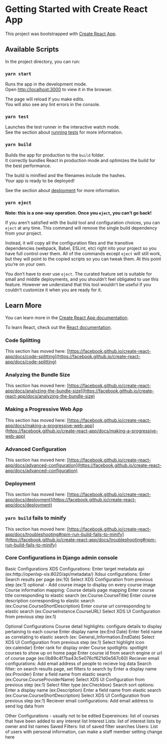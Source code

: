 # Getting Started with Create React App

This project was bootstrapped with [Create React App](https://github.com/facebook/create-react-app).

## Available Scripts

In the project directory, you can run:

### `yarn start`

Runs the app in the development mode.\
Open [http://localhost:3000](http://localhost:3000) to view it in the browser.

The page will reload if you make edits.\
You will also see any lint errors in the console.

### `yarn test`

Launches the test runner in the interactive watch mode.\
See the section about [running tests](https://facebook.github.io/create-react-app/docs/running-tests) for more information.

### `yarn build`

Builds the app for production to the `build` folder.\
It correctly bundles React in production mode and optimizes the build for the best performance.

The build is minified and the filenames include the hashes.\
Your app is ready to be deployed!

See the section about [deployment](https://facebook.github.io/create-react-app/docs/deployment) for more information.

### `yarn eject`

**Note: this is a one-way operation. Once you `eject`, you can’t go back!**

If you aren’t satisfied with the build tool and configuration choices, you can `eject` at any time. This command will remove the single build dependency from your project.

Instead, it will copy all the configuration files and the transitive dependencies (webpack, Babel, ESLint, etc) right into your project so you have full control over them. All of the commands except `eject` will still work, but they will point to the copied scripts so you can tweak them. At this point you’re on your own.

You don’t have to ever use `eject`. The curated feature set is suitable for small and middle deployments, and you shouldn’t feel obligated to use this feature. However we understand that this tool wouldn’t be useful if you couldn’t customize it when you are ready for it.

## Learn More

You can learn more in the [Create React App documentation](https://facebook.github.io/create-react-app/docs/getting-started).

To learn React, check out the [React documentation](https://reactjs.org/).

### Code Splitting

This section has moved here: [https://facebook.github.io/create-react-app/docs/code-splitting](https://facebook.github.io/create-react-app/docs/code-splitting)

### Analyzing the Bundle Size

This section has moved here: [https://facebook.github.io/create-react-app/docs/analyzing-the-bundle-size](https://facebook.github.io/create-react-app/docs/analyzing-the-bundle-size)

### Making a Progressive Web App

This section has moved here: [https://facebook.github.io/create-react-app/docs/making-a-progressive-web-app](https://facebook.github.io/create-react-app/docs/making-a-progressive-web-app)

### Advanced Configuration

This section has moved here: [https://facebook.github.io/create-react-app/docs/advanced-configuration](https://facebook.github.io/create-react-app/docs/advanced-configuration)

### Deployment

This section has moved here: [https://facebook.github.io/create-react-app/docs/deployment](https://facebook.github.io/create-react-app/docs/deployment)

### `yarn build` fails to minify

This section has moved here: [https://facebook.github.io/create-react-app/docs/troubleshooting#npm-run-build-fails-to-minify](https://facebook.github.io/create-react-app/docs/troubleshooting#npm-run-build-fails-to-minify)


### Core Configurations in Django admin console

Basic Configurations
XDS Configurations: 
    Enter target metadata api (ex:http://openlxp-xis:8020/api/metadata/)
Xdsui configurations: 
    Enter Search results per page (ex:10)
    Select XDS Configuration from previous step (ex:1)
    optional - Add course image to display on every course image
Course information mapping: Course details page mapping
    Enter course title corresponding to elastic search (ex:Course.CourseTitle) 
    Enter course description corresponding to elastic search (ex:Course.CourseShortDescription) 
    Enter course url corresponding to elastic search (ex:CourseInstance.CourseURL) 
    Select XDS UI Configuration from previous step (ex:1)


Optional Configurations
Course detail highlights: configure details to display pertaining to each course
    Enter display name (ex:End Date)
    Enter field name as correlating to elastic search (ex: General_Information.EndDate)
    Select XDS UI Configuration from previous step (ex:1)
    Select highlight icon (ex:calendar)
    Enter rank for display order
Course spotlights: spotlight courses to show up on home page
    Enter course id from search engine or url of course  page (ex:0b89c4f7ba43c5e076cf621d0e567c60)
Reciever email configurations:
    Add email address of people to recieve log data
Search filter: on search results page, set filters to search by
    Enter a display name (ex:Provider)
    Enter a field name from elastic search (ex:Course.CourseProviderName)
    Select XDS UI Configuration from previous step (ex:1)
    Select filter type (ex:Checkbox)
Search sort options:
    Enter a display name (ex:Description)
    Enter a field name from elastic search (ex:Course.CourseShortDescription)
    Select XDS UI Configuration from previous step (ex:1)
Reciever email configurations:
    Add email address to send log data from


Other Configurations - usually not to be edited
Expereinces: list of courses that have been added to any interest list
Interest Lists: list of interest lists by owner and list names
Saved Filters: list of saved filter searches
Users: List of users with personal information, can make a staff member setting change here